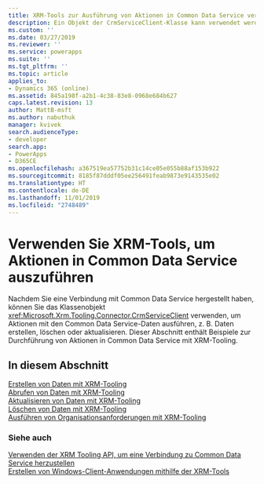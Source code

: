```yaml
---
title: XRM-Tools zur Ausführung von Aktionen in Common Data Service verwenden (Common Data Service) | Microsoft-Dokumentation
description: Ein Objekt der CrmServiceClient-Klasse kann verwendet werden, um Operationen mit Daten in Common Data Service zu erstellen, abzurufen, zu aktualisieren und zu löschen
ms.custom: ''
ms.date: 03/27/2019
ms.reviewer: ''
ms.service: powerapps
ms.suite: ''
ms.tgt_pltfrm: ''
ms.topic: article
applies_to:
- Dynamics 365 (online)
ms.assetid: 845a198f-a2b1-4c38-83e8-0968e684b627
caps.latest.revision: 13
author: MattB-msft
ms.author: nabuthuk
manager: kvivek
search.audienceType:
- developer
search.app:
- PowerApps
- D365CE
ms.openlocfilehash: a367519ea57752b31c14ce05e055b88af153b922
ms.sourcegitcommit: 8185f87dddf05ee256491feab9873e9143535e02
ms.translationtype: HT
ms.contentlocale: de-DE
ms.lasthandoff: 11/01/2019
ms.locfileid: "2748489"
---
```

# <a name="use-xrm-tooling-to-execute-actions-in-common-data-service"></a>Verwenden Sie XRM-Tools, um Aktionen in Common Data Service auszuführen

Nachdem Sie eine Verbindung mit Common Data Service hergestellt haben, können Sie das Klassenobjekt <xref:Microsoft.Xrm.Tooling.Connector.CrmServiceClient> verwenden, um Aktionen mit den Common Data Service-Daten ausführen, z. B. Daten erstellen, löschen oder aktualisieren. Dieser Abschnitt enthält Beispiele zur Durchführung von Aktionen in Common Data Service mit XRM-Tooling.  
  
## <a name="in-this-section"></a>In diesem Abschnitt

[Erstellen von Daten mit XRM-Tooling](use-xrm-tooling-create-data.md)<br />
[Abrufen von Daten mit XRM-Tooling](use-xrm-tooling-retrieve-data.md)<br />
[Aktualisieren von Daten mit XRM-Tooling](use-xrm-tooling-update-data.md)<br />
[Löschen von Daten mit XRM-Tooling](use-xrm-tooling-delete-data.md)<br />
[Ausführen von Organisationsanforderungen mit XRM-Tooling](use-messages-executecrmorganizationrequest-method.md)
  
### <a name="see-also"></a>Siehe auch

[Verwenden der XRM Tooling API, um eine Verbindung zu Common Data Service herzustellen](use-crmserviceclient-constructors-connect.md)<br />
[Erstellen von Windows-Client-Anwendungen mithilfe der XRM-Tools](build-windows-client-applications-xrm-tools.md)
